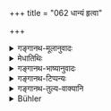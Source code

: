 +++
title = "062 धान्यं हृत्वा"

+++

<details><summary>गङ्गानथ-मूलानुवादः</summary>

By stealing grains one becomes a rat; by stealing bronze, a Haṃsa; by stealing water, a Plava; by stealing honey, a gnat; by stealing milk, a crow; by stealing sweets, a dog; and by stealing clarified butter, an ichneumon.—(62).
</details>

<details><summary>मेधातिथिः</summary>

**आखुः** मूषकः ॥ १२.६२ ॥
</details>

<details><summary>गङ्गानथ-भाष्यानुवादः</summary>

‘*Ākhu*’—rat.—(62)
</details>

<details><summary>गङ्गानथ-टिप्पन्यः</summary>

‘*Rasam*’.—‘Juice of sugar-cane’ (Kullūka);—‘quicksilver’ (Nārāyaṇa).

This verse is quoted in *Parāśaramādhava* (Prāyaścitta, p. 511).
</details>

<details><summary>गङ्गानथ-तुल्य-वाक्यानि</summary>

**(verses 12.60-68)  
**

See Comparative notes for [Verse 12.60].
</details>

<details><summary>Bühler</summary>

062	For stealing grain (a man) becomes a rat, for stealing yellow metal a Hamsa, for stealing water a Plava, for stealing honey a stinging insect, for stealing milk a crow, for stealing condiments a dog, for stealing clarified butter an ichneumon;
</details>
